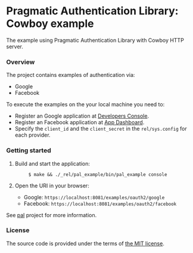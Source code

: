 # Pragmatic Authentication Library: Cowboy example

The example using Pragmatic Authentication Library with Cowboy HTTP server.

### Overview

The project contains examples of authentication via:

- Google
- Facebook

To execute the examples on the your local machine you need to:

- Register an Google application at [Developers Console][google-developer-console].
- Register an Facebook application at [App Dashboard][facebook-app-dashboard].
- Specify the `client_id` and the `client_secret` in the `rel/sys.config` for each provider.

### Getting started

1. Build and start the application:

			$ make && ./_rel/pal_example/bin/pal_example console

2. Open the URI in your browser:

	- Google: `https://localhost:8081/examples/oauth2/google`
	- Facebook: `https://localhost:8081/examples/oauth2/facebook`

See [pal][pal] project for more information.

### License

The source code is provided under the terms of [the MIT license][license].

[license]:http://www.opensource.org/licenses/MIT
[google-developer-console]:https://console.developers.google.com
[facebook-app-dashboard]:https://developers.facebook.com/apps
[pal]:https://github.com/manifest/pal

